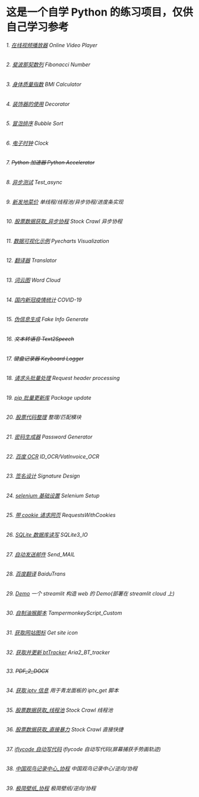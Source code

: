# 这是一个自学 Python 的练习项目，仅供自己学习参考

###### 1. [在线视频播放器](./Video_player.py) Online Video Player

###### 2. [斐波那契数列](./Fibonacci_number.py) Fibonacci Number

###### 3. [身体质量指数](./BMI_calculator.py) BMI Calculator

###### 4. [装饰器的使用](./Decorator.py) Decorator

###### 5. [冒泡排序](./Bubble_sort.py) Bubble Sort

###### 6. [电子时钟](./Clock.py) Clock

###### 7. ~~Python 加速器 Python Accelerator~~

###### 8. [异步测试](./Test_async.py) Test_async

###### 9. [新发地菜价](./%E6%96%B0%E5%8F%91%E5%9C%B0%E5%B8%82%E5%9C%BA%E4%BF%A1%E6%81%AF%E8%8E%B7%E5%8F%96) 单线程/线程池/异步协程/进度条实现

###### 10. [股票数据获取\_异步协程](./Stock_Get_async.py) Stock Crawl 异步协程

###### 11. [数据可视化示例](./Pyecharts_Visualization.ipynb) Pyecharts Visualization

###### 12. [翻译器](./Translator.py) Translator

###### 13. [词云图](./%E8%AF%8D%E4%BA%91%E5%9B%BE%E7%9A%84%E5%AE%9E%E7%8E%B0) Word Cloud

###### 14. [国内新冠疫情统计](./COVID-19.ipynb) COVID-19

###### 15. [伪信息生成](./Fake_info.py) Fake Info Generate

###### 16. ~~文本转语音 Text2Speech~~

###### 17. ~~键盘记录器 Keyboard Logger~~

###### 18. [请求头批量处理](./Request_header_processing.py) Request header processing

###### 19. [pip 批量更新库](./Package_update.py) Package update

###### 20. [股票代码整理](./Stock_Code_Processing) 整理/匹配模块

###### 21. [密码生成器](./Password_Generator.py) Password Generator

###### 22. [百度 OCR](./Baidu_OCR) ID_OCR/VatInvoice_OCR

###### 23. [签名设计](./Sign_Design.py) Signature Design

###### 24. [selenium 基础设置](./selenium_setup.py) Selenium Setup

###### 25. [带 cookie 请求网页](./RequestsWithCookies.ipynb) RequestsWithCookies

###### 26. [SQLite 数据库读写](./sqlite_IO.py) SQLite3_IO

###### 27. [自动发送邮件](./Send_Mail.py) Send_MAIL

###### 28. [百度翻译](./BaiduTrans) BaiduTrans

###### 29. [Demo](./demo.py) 一个 streamlit 构造 web 的 Demo(部署在 streamlit cloud 上)

###### 30. [自制油猴脚本](./TampermonkeyScript_Custom/) TampermonkeyScript_Custom

###### 31. [获取网站图标](./Get_site_icon.py) Get site icon

###### 32. [获取并更新 btTracker](./Aria2_BT_tracker.py) Aria2_BT_tracker

###### 33. ~~PDF_2_DOCX~~

###### 34. [获取 iptv 信息](./iptv_get.py) 用于青龙面板的 iptv_get 脚本

###### 35. [股票数据获取\_线程池](./Stock_Get_thread.py) Stock Crawl 线程池

###### 36. [股票数据获取\_直接暴力](./Stock_Get_direct.py) Stock Crawl 直接快捷

###### 37. [iflycode 自动写代码](./iflycode自动写代码.py) iflycode 自动写代码(屏幕捕获手势画轨迹)

###### 38. [中国观鸟记录中心\_协程](./中国观鸟记录中心_协程.py) 中国观鸟记录中心/逆向/协程

###### 39. [极简壁纸\_协程](./极简壁纸_协程.py) 极简壁纸/逆向/协程
